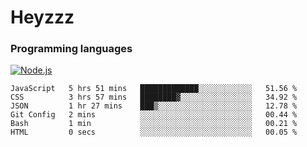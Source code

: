 # Heyzzz  

### Programming languages  

[![Node.js](https://img.shields.io/badge/-Node.js-262626?style=for-the-badge)](https://nodejs.org/ru)

<!--START_SECTION:waka-->

```text
JavaScript   5 hrs 51 mins   █████████████░░░░░░░░░░░░   51.56 %
CSS          3 hrs 57 mins   ████████▓░░░░░░░░░░░░░░░░   34.92 %
JSON         1 hr 27 mins    ███▒░░░░░░░░░░░░░░░░░░░░░   12.78 %
Git Config   2 mins          ░░░░░░░░░░░░░░░░░░░░░░░░░   00.44 %
Bash         1 min           ░░░░░░░░░░░░░░░░░░░░░░░░░   00.21 %
HTML         0 secs          ░░░░░░░░░░░░░░░░░░░░░░░░░   00.05 %
```

<!--END_SECTION:waka-->

